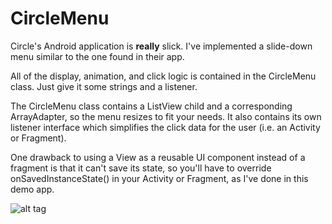CircleMenu
==========

Circle's Android application is **really** slick.  I've implemented a slide-down menu similar to the one found in
their app.

All of the display, animation, and click logic is contained in the CircleMenu class.  Just give it some strings and
a listener.

The CircleMenu class contains a ListView child and a corresponding ArrayAdapter, so the menu resizes to fit your needs.
It also contains its own listener interface which simplifies the click data for the user (i.e. an Activity or Fragment).

One drawback to using a View as a reusable UI component instead of a fragment is that it can't save its state,
so you'll have to override onSavedInstanceState() in your Activity or Fragment, as I've done in this demo app.

![alt tag](https://raw.github.com/mattlogan/CircleMenu/master/readme-images/skateboarder.png)
